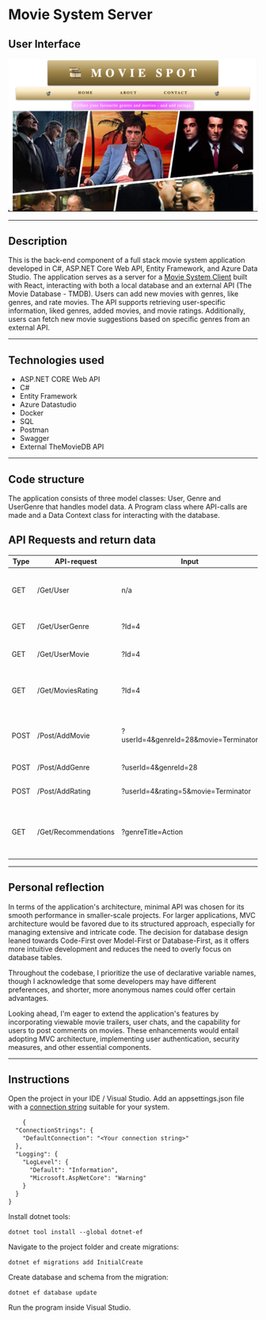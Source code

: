 # Movie System Server

## User Interface 

![Example Image](user-interface.png)

---

## Description

This is the back-end component of a full stack movie system application developed in C#, ASP.NET Core Web API, Entity Framework, and Azure Data Studio. The application serves as a server for a [Movie System Client](https://github.com/AnnaAxelsson051/Movie-System-Client) built with React, interacting with both a local database and an external API (The Movie Database - TMDB). Users can add new movies with genres, like genres, and rate movies. The API supports retrieving user-specific information, liked genres, added movies, and movie ratings. Additionally, users can fetch new movie suggestions based on specific genres from an external API.

---

## Technologies used

- ASP.NET CORE Web API
- C#
- Entity Framework
- Azure Datastudio
- Docker
- SQL
- Postman
- Swagger
- External TheMovieDB API

---

## Code structure

The application consists of three model classes: User, Genre and UserGenre that handles model data. A Program class where API-calls are made and a Data Context class for interacting with the database.   

## API Requests and return data
|**Type**|**API-request**|**Input**|**Return data**|
|-|-|-|-|
|GET|/Get/User|n/a|Returns information about all the users in Db - Id, Name and Email|
|GET|/Get/UserGenre|?Id=4|Returns all genres a specified user has liked|
|GET|/Get/UserMovie|?Id=4|Returns all the movies a user has added to Db|
|GET|/Get/MoviesRating|?Id=4|Returns all movies and their corresponding ratings given by a specific user|
|POST|/Post/AddMovie|?userId=4&genreId=28&movie=Terminator|Enables the addition of new movies each with specified genre to Db|
|POST|/Post/AddGenre|?userId=4&genreId=28|Enables a user to like new genres|
|POST|/Post/AddRating|?userId=4&rating=5&movie=Terminator|Enables a user to add a rating to a movie|
|GET|/Get/Recommendations|?genreTitle=Action|Retrieves new movie recommendations from external API based on specific genre|

---

## Personal reflection

In terms of the application's architecture, minimal API was chosen for its smooth performance in smaller-scale projects. For larger applications, MVC architecture would be favored due to its structured approach, especially for managing extensive and intricate code. The decision for database design leaned towards Code-First over Model-First or Database-First, as it offers more intuitive development and reduces the need to overly focus on database tables.

Throughout the codebase, I prioritize the use of declarative variable names, though I acknowledge that some developers may have different preferences, and shorter, more anonymous names could offer certain advantages.

Looking ahead, I'm eager to extend the application's features by incorporating viewable movie trailers, user chats, and the capability for users to post comments on movies. These enhancements would entail adopting MVC architecture, implementing user authentication, security measures, and other essential components. 

---

## Instructions

Open the project in your IDE / Visual Studio. Add an appsettings.json file with a [connection string](https://www.connectionstrings.com/) suitable for your system.
```
    {
  "ConnectionStrings": {
    "DefaultConnection": "<Your connection string>"
  },
  "Logging": {
    "LogLevel": {
      "Default": "Information",
      "Microsoft.AspNetCore": "Warning"
    }
  }
}
```

Install dotnet tools:
```
dotnet tool install --global dotnet-ef
```

Navigate to the project folder and create migrations:
```
dotnet ef migrations add InitialCreate
```

Create database and schema from the migration:
```
dotnet ef database update
```

Run the program inside Visual Studio.
